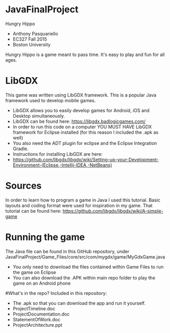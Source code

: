 # JavaFinalProject
Hungry Hippo
* Anthony Pasquariello
* EC327 Fall 2015
* Boston University

Hungry Hippo is a game meant to pass time. It's easy to play and fun for all ages. 

# LibGDX
This game was written using LibGDX framework. This is a popular Java framework used to develop mobile games.
* LibGDX allows you to easily develop games for Android, iOS and Desktop simultaneously.
* LibGDX can be found here: https://libgdx.badlogicgames.com/
* In order to run this code on a computer YOU MUST HAVE LibGDX framework for Eclipse installed (for this reason I included the .apk as well)
* You also need the ADT plugin for eclipse and the Eclipse Integration Gradle. 
* Instructions for installing LibGDX are here: 
 *  https://github.com/libgdx/libgdx/wiki/Setting-up-your-Development-Environment-(Eclipse,-Intellij-IDEA,-NetBeans)

# Sources
In order to learn how to program a game in Java I used this tutorial. Basic layouts and coding format were used for inspiration in my game.
  That tutorial can be found here: https://github.com/libgdx/libgdx/wiki/A-simple-game

# Running the game
The Java file can be found in this GitHub repository, under JavaFinalProject/Game_Files/core/src/com/mygdx/game/MyGdxGame.java
* You only need to download the files contained within Game Files to run the game on Eclipse
* You can also download the .APK within main repo folder to play the game on an Android phone

#What's in the repo?
Included in this repository:
* The .apk so that you can download the app and run it yourself. 
* ProjectTimeline.doc
* ProjectDocumentation.doc
* StatementOfWork.doc
* ProjectArchitecture.ppt



